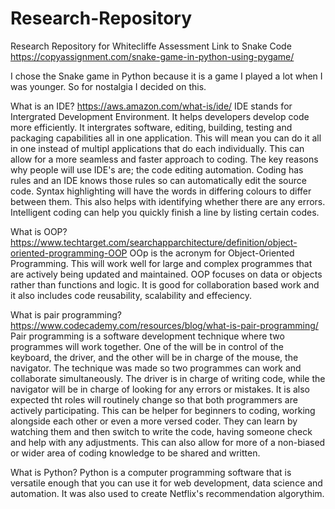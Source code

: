 # Research-Repository
Research Repository for Whitecliffe Assessment
Link to Snake Code
https://copyassignment.com/snake-game-in-python-using-pygame/

I chose the Snake game in Python because it is a game I played a lot when I was younger.  So for nostalgia I decided on this. 

What is an IDE? https://aws.amazon.com/what-is/ide/
IDE stands for Intergrated Development Environment. It helps developers develop code more efficiently. It intergrates software, editing, building, testing and packaging capabilities all in one application. This will mean you can do it all in one instead of multipl applications that do each individually. This can allow for a more seamless and faster approach to coding. The key reasons why people will use IDE's are; the code editing automation. Coding has rules and an IDE knows those rules so can automatically edit the source code. Syntax highlighting will have the words in differing colours to differ between them. This also helps with identifying whether there are any errors. Intelligent coding can help you quickly finish a line by listing certain codes. 

What is OOP? https://www.techtarget.com/searchapparchitecture/definition/object-oriented-programming-OOP
OOp is the acronym for Object-Oriented Programming. This will work well for large and complex programmes that are  actively being updated and maintained. OOP focuses on data or objects rather than functions and logic. It is good for collaboration based work and it also includes code reusability, scalability and effeciency.

What is pair programming? https://www.codecademy.com/resources/blog/what-is-pair-programming/
Pair programming is a software development technique where two programmes will work together. One of the will be in control of the keyboard, the driver, and the other will be in charge of the mouse, the navigator. The technique was made so two programmes can work and collaborate simultaneously. The driver is in charge of writing code, while the navigator will be in charge of looking for any errors or mistakes. It is also expected tht roles will routinely change so that both programmers are actively participating. This can be helper for beginners to coding, working alongside each other or even a more versed coder. They can learn by watching them and then switch to write the code, having someone check and help with any adjustments. This can also allow for more of a non-biased or wider area of coding knowledge to be shared and written.

What is Python?
Python is a computer programming software that is versatile enough that you can use it for web development, data science and automation. It was also used to create Netflix's recommendation algorythim.


